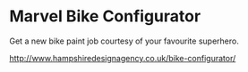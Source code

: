 # Marvel Bike Configurator
Get a new bike paint job courtesy of your favourite superhero.

http://www.hampshiredesignagency.co.uk/bike-configurator/
